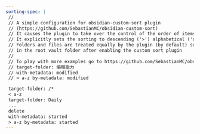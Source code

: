 ```yaml
---
sorting-spec: |
 //
 // A simple configuration for obsidian-custom-sort plugin
 // (https://github.com/SebastianMC/obsidian-custom-sort)
 // It causes the plugin to take over the control of the order of items in the root folder ('/') of the vault
 // It explicitly sets the sorting to descending ('>') alphabetical ('a-z')
 // Folders and files are treated equally by the plugin (by default) so expect them intermixed
 // in the root vault folder after enabling the custom sort plugin
 // 
 // To play with more examples go to https://github.com/SebastianMC/obsidian-custom-sort#readme
 // target-folder: 编程能力
 // with-metadata: modified
 // > a-z by-metadata: modified

 target-folder: /*
 < a-z 
 target-folder: Daily
 ...
 delete
 with-metadata: started
 > a-z by-metadata: started
---
```

